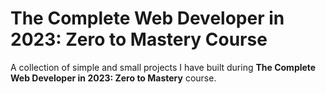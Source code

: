 # The Complete Web Developer in 2023: Zero to Mastery Course

A collection of simple and small projects I have built during **The Complete Web Developer in 2023: Zero to Mastery** course.
